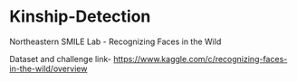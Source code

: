 # Kinship-Detection
Northeastern SMILE Lab - Recognizing Faces in the Wild

Dataset and challenge link-
https://www.kaggle.com/c/recognizing-faces-in-the-wild/overview
